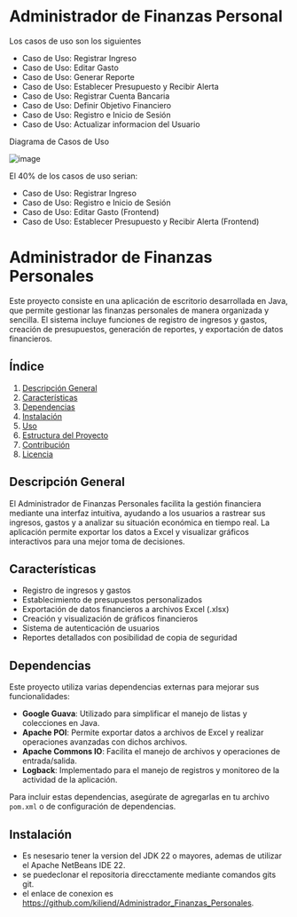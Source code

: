# Administrador de Finanzas Personal
<p>Los casos de uso son los siguientes </p>

- Caso de Uso: Registrar Ingreso
- Caso de Uso: Editar Gasto
- Caso de Uso: Generar Reporte
- Caso de Uso: Establecer Presupuesto y Recibir Alerta
- Caso de Uso: Registrar Cuenta Bancaria
- Caso de Uso: Definir Objetivo Financiero
- Caso de Uso: Registro e Inicio de Sesión
- Caso de Uso: Actualizar informacion del Usuario

<p>Diagrama de Casos de Uso </p>

![image](https://github.com/user-attachments/assets/13ee6601-15db-49aa-839e-b194275d7825)

<p>El 40% de los casos de uso serian: </p>

- Caso de Uso: Registrar Ingreso
- Caso de Uso: Registro e Inicio de Sesión
- Caso de Uso: Editar Gasto (Frontend)
- Caso de Uso: Establecer Presupuesto y Recibir Alerta (Frontend)

# Administrador de Finanzas Personales

Este proyecto consiste en una aplicación de escritorio desarrollada en Java, que permite gestionar las finanzas personales de manera organizada y sencilla. El sistema incluye funciones de registro de ingresos y gastos, creación de presupuestos, generación de reportes, y exportación de datos financieros.

## Índice
1. [Descripción General](#descripción-general)
2. [Características](#características)
3. [Dependencias](#dependencias)
4. [Instalación](#instalación)
5. [Uso](#uso)
6. [Estructura del Proyecto](#estructura-del-proyecto)
7. [Contribución](#contribución)
8. [Licencia](#licencia)

## Descripción General

El Administrador de Finanzas Personales facilita la gestión financiera mediante una interfaz intuitiva, ayudando a los usuarios a rastrear sus ingresos, gastos y a analizar su situación económica en tiempo real. La aplicación permite exportar los datos a Excel y visualizar gráficos interactivos para una mejor toma de decisiones.

## Características

- Registro de ingresos y gastos
- Establecimiento de presupuestos personalizados
- Exportación de datos financieros a archivos Excel (.xlsx)
- Creación y visualización de gráficos financieros
- Sistema de autenticación de usuarios
- Reportes detallados con posibilidad de copia de seguridad

## Dependencias

Este proyecto utiliza varias dependencias externas para mejorar sus funcionalidades:

- **Google Guava**: Utilizado para simplificar el manejo de listas y colecciones en Java.
- **Apache POI**: Permite exportar datos a archivos de Excel y realizar operaciones avanzadas con dichos archivos.
- **Apache Commons IO**: Facilita el manejo de archivos y operaciones de entrada/salida.
- **Logback**: Implementado para el manejo de registros y monitoreo de la actividad de la aplicación.
  
Para incluir estas dependencias, asegúrate de agregarlas en tu archivo `pom.xml` o de configuración de dependencias.

## Instalación
- Es nesesario tener la version del JDK 22 o mayores, ademas de utilizar el Apache NetBeans IDE 22.
- se puedeclonar el repositoria direcctamente mediante comandos gits git.
- el enlace de conexion es https://github.com/kiliend/Administrador_Finanzas_Personales.
